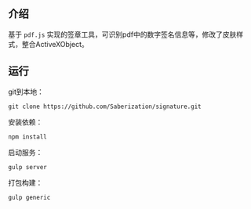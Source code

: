 ## 介绍

基于 `pdf.js` 实现的签章工具，可识别pdf中的数字签名信息等，修改了皮肤样式，整合ActiveXObject。

## 运行

git到本地：

```
git clone https://github.com/Saberization/signature.git
```

安装依赖：

```
npm install
```
启动服务：

```
gulp server
```

打包构建：

```
gulp generic
```
